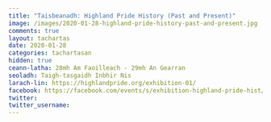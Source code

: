 ```yaml
---
title: "Taisbeanadh: Highland Pride History (Past and Present)"
image: /images/2020-01-28-highland-pride-history-past-and-present.jpg
comments: true
layout: tachartas
date: 2020-01-28
categories: tachartasan
hidden: true
ceann-latha: 28mh Am Faoilleach - 29mh An Gearran
seoladh: Taigh-tasgaidh Inbhir Nis
larach-lin: https://highlandpride.org/exhibition-01/
facebook: https://facebook.com/events/s/exhibition-highland-pride-hist/556360104955254/
twitter:
twitter_username:
---
```


<!--more-->
